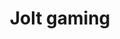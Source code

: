 ---
title: "Jolt gaming"
url: /vijayawada/jolt-gaming-opposite-silver-spoon-guru-nanak-colony/
shop: Videospiele
---